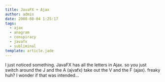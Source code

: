 ```yaml
---
title: JavaFX + Ajax
author: admin
date: 2008-08-04 1:25:17
tags: 
  - ajax
  - anagram
  - conspiracy
  - javafx
  - subliminal
template: article.jade
---
```


I just noticed something. JavaFX has all the letters in Ajax. so you just switch around the J and the A (ajvafx) take out the V and the F (ajax). freaky huh? I wonder if that was intended...
